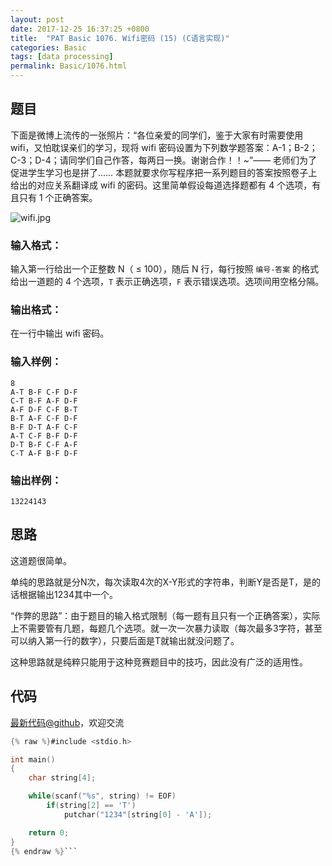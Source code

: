 ```yaml
---
layout: post
date: 2017-12-25 16:37:25 +0800
title:  "PAT Basic 1076. Wifi密码 (15) (C语言实现)"
categories: Basic
tags: [data processing]
permalink: Basic/1076.html
---
```


## 题目

下面是微博上流传的一张照片：“各位亲爱的同学们，鉴于大家有时需要使用 wifi，又怕耽误亲们的学习，现将 wifi
密码设置为下列数学题答案：A-1；B-2；C-3；D-4；请同学们自己作答，每两日一换。谢谢合作！！~”—— 老师们为了促进学生学习也是拼了……
本题就要求你写程序把一系列题目的答案按照卷子上给出的对应关系翻译成 wifi 的密码。这里简单假设每道选择题都有 4 个选项，有且只有 1 个正确答案。

![wifi.jpg](https://images.ptausercontent.com/7e56be3f-caba-45f1-b9cb-38a96d44de76.jpg)

### 输入格式：

输入第一行给出一个正整数 N（ $\le$ 100），随后 N 行，每行按照 `编号-答案` 的格式给出一道题的 4 个选项，`T` 表示正确选项，`F`
表示错误选项。选项间用空格分隔。

### 输出格式：

在一行中输出 wifi 密码。

### 输入样例：

    
    
    8
    A-T B-F C-F D-F
    C-T B-F A-F D-F
    A-F D-F C-F B-T
    B-T A-F C-F D-F
    B-F D-T A-F C-F
    A-T C-F B-F D-F
    D-T B-F C-F A-F
    C-T A-F B-F D-F
    

### 输出样例：

    
    
    13224143
    



## 思路


这道题很简单。

单纯的思路就是分N次，每次读取4次的X-Y形式的字符串，判断Y是否是T，是的话根据输出1234其中一个。

“作弊的思路”：由于题目的输入格式限制（每一题有且只有一个正确答案），实际上不需要管有几题，每题几个选项。就一次一次暴力读取（每次最多3字符，甚至可以纳入第一行的数字），只要后面是T就输出就没问题了。

这种思路就是纯粹只能用于这种竞赛题目中的技巧，因此没有广泛的适用性。

## 代码

[最新代码@github](https://github.com/OliverLew/PAT/blob/master/PATBasic/1076.c)，欢迎交流
```c
{% raw %}#include <stdio.h>

int main()
{
    char string[4];

    while(scanf("%s", string) != EOF)
        if(string[2] == 'T')
            putchar("1234"[string[0] - 'A']);

    return 0;
}
{% endraw %}```